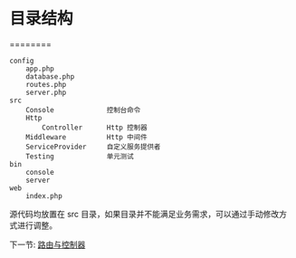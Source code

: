 # 目录结构 

========

```
config
    app.php
    database.php
    routes.php
    server.php
src
    Console             控制台命令
    Http                
        Controller      Http 控制器
    Middleware          Http 中间件
    ServiceProvider     自定义服务提供者
    Testing             单元测试
bin
    console
    server
web
    index.php
```

源代码均放置在 src 目录，如果目录并不能满足业务需求，可以通过手动修改方式进行调整。

下一节: [路由与控制器](2-1-routing-and-controllers.md)

